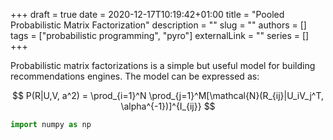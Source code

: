 +++ 
draft = true
date = 2020-12-17T10:19:42+01:00
title = "Pooled Probabilistic Matrix Factorization"
description = ""
slug = ""
authors = []
tags = ["probabilistic programming", "pyro"]
externalLink = ""
series = []
+++

Probabilistic matrix factorizations is a simple but useful model for building recommendations engines. The model can be expressed as:

$$
P(R|U,V, a^2) = \prod_{i=1}^N \prod_{j=1}^M[\mathcal{N}(R_{ij}|U_iV_j^T, \alpha^{-1})]^{I_{ij}}
$$


```python
import numpy as np
```